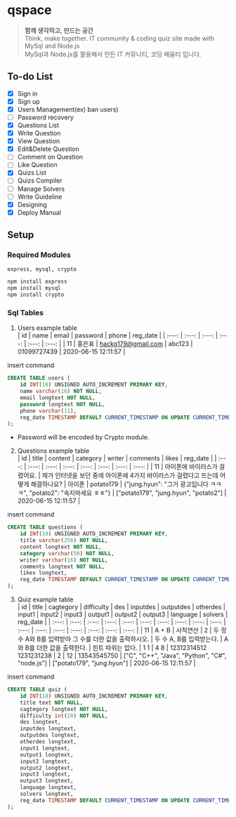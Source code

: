 # qspace
> **함께 생각하고, 만드는 공간**<br>
Think, make together. IT community & coding quiz site made with MySql and Node.js<br>
MySql과 Node.js를 활용해서 만든 IT 커뮤니티, 코딩 배움터 입니다.<br>

## To-do List
- [x] Sign in
- [x] Sign up
- [x] Users Management(ex) ban users)
- [ ] Password recovery
- [x] Questions List
- [x] Write Question
- [x] View Question
- [x] Edit&Delete Question
- [ ] Comment on Question
- [ ] Like Question
- [x] Quizs List
- [ ] Quizs Compiler
- [ ] Manage Solvers
- [ ] Write Guideline
- [x] Designing
- [x] Deploy Manual

## Setup
### Required Modules
```express, mysql, crypto```
```bash
npm install express
npm install mysql
npm install crypto
```

### Sql Tables
1. Users 
example table<br>
| id | name | email | password | phone | reg_date |
| :---: | :---: | :---: | :---: | :---: | :---: |
| 11 | 홍은표 | hackg179@gmail.com | abc123 | 01099727439 | 2020-06-15 12:11:57 |

insert command
```sql
CREATE TABLE users (
    id INT(10) UNSIGNED AUTO_INCREMENT PRIMARY KEY,
    name varchar(16) NOT NULL,
    email longtext NOT NULL,
    password longtext NOT NULL,
    phone varchar(11),
    reg_date TIMESTAMP DEFAULT CURRENT_TIMESTAMP ON UPDATE CURRENT_TIMESTAMP
);
```
* Password will be encoded by Crypto module.

2. Questions 
example table<br>
| id | title | content | category | writer | comments | likes | reg_date |
| :---: | :---: | :---: | :---: | :---: | :---: | :---: | :---: |
| 11 | 아이폰에 바이러스가 걸렸어요. | 제가 인터넷을 보던 중에 아이폰에 4가지 바이러스가 걸렸다고 뜨는데 어떻게 해결하나요? | 아이폰 | potato179 | {"jung.hyun": "그거 광고입니다 ㅋㅋㅋ", "potato2": "속지마세요 ㅎㅎ"} | ["potato179", "jung.hyun", "potato2"] | 2020-06-15 12:11:57 |

insert command
```sql
CREATE TABLE questions (
    id INT(10) UNSIGNED AUTO_INCREMENT PRIMARY KEY,
    title varchar(256) NOT NULL,
    content longtext NOT NULL,
    category varchar(50) NOT NULL,
    writer varchar(16) NOT NULL,
    comments longtext NOT NULL,
    likes longtext,
    reg_date TIMESTAMP DEFAULT CURRENT_TIMESTAMP ON UPDATE CURRENT_TIMESTAMP
);
```

3. Quiz
example table<br>
| id | title | cagtegory | difficulty | des | inputdes | outputdes | otherdes | input1 | input2 | input3 | output1 | output2 | output3 | language | solvers | reg_date |
| :---: | :---: | :---: | :---: | :---: | :---: | :---: | :---: | :---: | :---: | :---: | :---: | :---: | :---: | :---: | :---: | :---: |
| 11 | A + B | 사칙연산 | 2 | 두 정수 A와 B를 입력받아 그 수를 더한 값을 출력하시오. | 두 수 A, B를 입력받는다. | A와 B를 더한 값을 출력한다. | 힌트 따위는 없다. | 1 1 | 4 8 | 12312314512 1231231238 | 2 | 12 | 13543545750 | ["C", "C++", "Java", "Python", "C#", "node.js"] | ["potato179", "jung.hyun"] | 2020-06-15 12:11:57 |

insert command
```sql
CREATE TABLE quiz (
    id INT(10) UNSIGNED AUTO_INCREMENT PRIMARY KEY,
    title text NOT NULL,
    cagtegory longtext NOT NULL,
    difficulty int(20) NOT NULL,
    des longtext,
    inputdes longtext,
    outputdes longtext,
    otherdes longtext,
    input1 longtext,
    output1 longtext,
    input2 longtext,
    output2 longtext,
    input3 longtext,
    output3 longtext,
    language longtext,
    solvers longtext,
    reg_date TIMESTAMP DEFAULT CURRENT_TIMESTAMP ON UPDATE CURRENT_TIMESTAMP
);
```